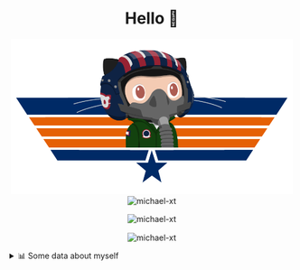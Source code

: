 <h1 align="center">Hello 👋</h1>


<p align="center"><img src="https://raw.githubusercontent.com/Michael-xT/Michael-xT/main/.github/topguntocat.png" width=500>
 <br>
<img src="https://komarev.com/ghpvc/?username=michael-xt&style=for-the-badge" alt="michael-xt" /> 
</p>

<p align="center"><img align="center" src="https://github-readme-stats.vercel.app/api/top-langs/?username=michael-xt&layout=compact&theme=dark&show_icons=true" alt="michael-xt" /></p>
<p align="center"><img align="center" src="https://github-readme-stats.vercel.app/api?username=michael-xt&show_icons=true&theme=dark&show_icons=true" alt="michael-xt" /></p>

<details align="left"><summary>📊 Some data about myself</summary>
<p>

<!--START_SECTION:waka-->
![Code Time](http://img.shields.io/badge/Code%20Time-395%20hrs%205%20mins-blue)

**🐱 My GitHub Data** 

> 🏆 24 Contributions in the Year 2022
 > 
> 📦 16.6 MB Used in GitHub's Storage 
 > 
> 🚫 Not Opted to Hire
 > 
> 📜 10 Public Repositories 
 > 
> 🔑 35 Private Repositories  
 > 
**I'm an Early 🐤** 

```text
🌞 Morning    131 commits    ████████░░░░░░░░░░░░░░░░░   34.11% 
🌆 Daytime    102 commits    ██████░░░░░░░░░░░░░░░░░░░   26.56% 
🌃 Evening    147 commits    █████████░░░░░░░░░░░░░░░░   38.28% 
🌙 Night      4 commits      ░░░░░░░░░░░░░░░░░░░░░░░░░   1.04%

```
📅 **I'm Most Productive on Thursday** 

```text
Monday       30 commits     ██░░░░░░░░░░░░░░░░░░░░░░░   7.81% 
Tuesday      55 commits     ███░░░░░░░░░░░░░░░░░░░░░░   14.32% 
Wednesday    84 commits     █████░░░░░░░░░░░░░░░░░░░░   21.88% 
Thursday     86 commits     █████░░░░░░░░░░░░░░░░░░░░   22.4% 
Friday       51 commits     ███░░░░░░░░░░░░░░░░░░░░░░   13.28% 
Saturday     47 commits     ███░░░░░░░░░░░░░░░░░░░░░░   12.24% 
Sunday       31 commits     ██░░░░░░░░░░░░░░░░░░░░░░░   8.07%

```


📊 **This Week I Spent My Time On** 

```text
🔥 Editors: 
VS Code                  7 hrs 6 mins        █████████████████████████   100.0%

💻 Operating System: 
Windows                  7 hrs 6 mins        █████████████████████████   100.0%

```

**I Mostly Code in JavaScript** 

```text
JavaScript               12 repos            ███████░░░░░░░░░░░░░░░░░░   30.77% 
Java                     8 repos             █████░░░░░░░░░░░░░░░░░░░░   20.51% 
Vue                      5 repos             ███░░░░░░░░░░░░░░░░░░░░░░   12.82% 
Lua                      3 repos             ██░░░░░░░░░░░░░░░░░░░░░░░   7.69% 
C#                       3 repos             ██░░░░░░░░░░░░░░░░░░░░░░░   7.69%

```


**Timeline**

![Chart not found](https://raw.githubusercontent.com/Michael-xT/Michael-xT/main/charts/bar_graph.png) 


 Last Updated on 28/03/2022 00:40:45 UTC
<!--END_SECTION:waka-->
</p>
